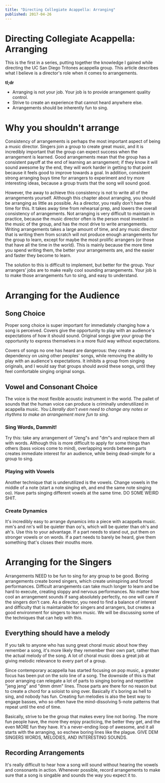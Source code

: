 ```yaml
---
title: "Directing Collegiate Acappella: Arranging"
published: 2017-04-26
---
```


# Directing Collegiate Acappella: Arranging

This is the first in a series, putting together the knowledge I gained while directing the UC San Diego Tritones acappella group. This article describes what I believe is a director's role when it comes to arrangements.

**tl;dr**

- Arranging is not your job. Your job is to provide arrangement quality control.
- Strive to create an experience that cannot heard anywhere else.
- Arrangements should be inherently fun to sing.

# Why you shouldn't arrange

Consistency of arrangements is perhaps the most important aspect of being a music director. Singers join a group to create great music, and it is incredibly important that the group can expect success when the arrangement is learned. Good arrangements mean that the group has a consistent payoff at the end of learning an arrangement; if they know it will sound awesome by the end, they will work harder in getting to that point because it feels good to improve towards a goal. In addition, consistent strong arranging buys time for arrangers to experiment and try more interesting ideas, because a group trusts that the song will sound good.

However, the away to achieve this consistency is not to write all of the arrangements yourself. Although this chapter about arranging, you should be arranging as little as possible. As a director, you really don't have the time for this. It takes away time from rehearsal prep, and lowers the overall consistency of arrangements. Not arranging is very difficult to maintain in practice, because the music director often is the person most invested in the music of the group, and has the most drive to write arrangements. Writing arrangements takes a large amount of time, and any music director that is writing them from scratch will not produce enough arrangements for the group to learn, except for maybe the most prolific arrangers (or those that have all the time in the world). This is mainly because the more time you spend writing them, the better your arrangements are, and the easier and faster they become to learn.

The solution to this is difficult to implement, but better for the group. Your arrangers’ jobs are to make really cool sounding arrangements. Your job is to make those arrangements fun to sing, and easy to understand.

# Arranging for the Audience

## Song Choice

Proper song choice is super important for immediately changing how a song is perceived. Covers give the opportunity to play with an audience's expectations of how it should sound. Original songs give your group the opportunity to express themselves in a more fluid way without expectations.

Covers of songs no one has heard are dangerous: they create a dependency on using other peoples' songs, while removing the ability to play with an audience's expectations. It inhibits a group from singing originals, and I would say that groups should avoid these songs, until they feel comfortable singing original songs.

## Vowel and Consonant Choice

The voice is the most flexible acoustic instrument in the world. The pallet of sounds that the human voice can produce is criminally underutilized in acappella music. _You Literally don't even need to change any notes or rhythms to make an arrangement more fun to sing_.

### Sing Words, Dammit!

Try this: take any arrangement of "Jeng"s and "dm"s and replace them all with words. Although this is more difficult to apply for some things than others (bass voices come to mind), overlapping words between parts creates immediate interest for an audience, while being dead-simple for a group to sing.

### Playing with Vowels

Another technique that is underutilized is the vowels. Change vowels in the middle of a note (start a note singing eh, and end the same note singing oo). Have parts singing different vowels at the same time. DO SOME WEIRD SHIT.

### Create Dynamics

It's incredibly easy to arrange dynamics into a piece with acappella music. mm's and nn's will be quieter than oo's, which will be quieter than oh's and ah's. Use this to your advantage. If a part needs to stand out, put them on stronger vowels or on words. If a part needs to barely be heard, give them something that's closes their mouths more.

# Arranging for the Singers

Arrangements NEED to be fun to sing for any group to be good. Boring arrangements create bored singers, which create uninspiring and forced performances. Difficult arrangements can take much longer to learn and be hard to execute, creating sloppy and nervous performances. No matter how cool an arrangement sounds if sang absolutely perfectly, no one will care if the singers don't care. As a director, you need to find a balance of interest and difficulty that is maintainable for singers and arrangers, but creates a good environment for singers to learn music. We will be discussing some of the techniques that can help with this.

## Everything should have a melody

If you talk to anyone who has sung great choral music about how they remember a song, it's more likely they remember their own part, rather than the actual melody of the song. A lot of choral music does a great job at giving melodic relevance to every part of a group.

Since contemporary acappella has started focusing on pop music, a greater focus has been put on the solo line of a song. The downside of this is that poor arranging can relegate a lot of parts to singing boring and repetitive "jeng jeng" and "dmm dmm" lines. Those parts are there for no reason but to create a chord for a soloist to sing over. Basically it's boring as hell to sing, and nobody has fun. Creating fun melodies is also the best way to engage basses, who so often have the mind-dissolving 5-note patterns that repeat until the end of time.

Basically, strive to be the group that makes every line not boring. The more fun people have, the more they enjoy practicing, the better they get, and the even MORE fun they have. It's a never-ending loop of awesome, and it all starts with the arranging, so eschew boring lines like the plague. GIVE DEM SINGERS WORDS, MELODIES, AND INTERESTING SOUNDS.

## Recording Arrangements

It's really difficult to hear how a song will sound without hearing the vowels and consonants in action. Whenever possible, record arrangements to make sure that a song is singable and sounds the way you expect it to.
